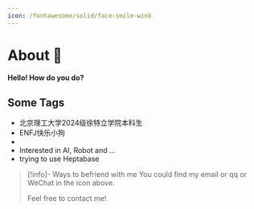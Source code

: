 ```yaml
---
icon: /fontawesome/solid/face-smile-wink
---
```


# About 🥳

**Hello! How do you do?**

## Some Tags

- 北京理工大学2024级徐特立学院本科生
- ENFJ快乐小狗
- 
- Interested in AI, Robot and ...
- trying to use Heptabase

> [!info]- Ways to befriend with me
> You could find my email or qq or WeChat in the icon above.
> 
> Feel free to contact me!
